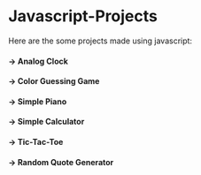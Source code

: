 # Javascript-Projects

Here are the some projects made using javascript:

#### → Analog Clock
#### → Color Guessing Game
#### → Simple Piano
#### → Simple Calculator
#### → Tic-Tac-Toe
#### → Random Quote Generator
